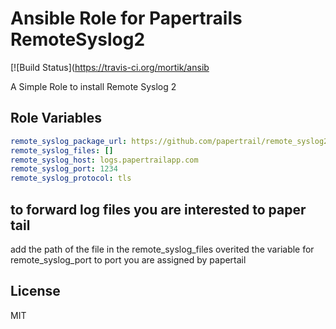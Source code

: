 # Ansible Role for Papertrails RemoteSyslog2

[![Build Status](https://travis-ci.org/mortik/ansib

A Simple Role to install Remote Syslog 2

## Role Variables

```yaml
remote_syslog_package_url: https://github.com/papertrail/remote_syslog2/releases/download/v0.13/remote_syslog_linux_amd64.tar.gz
remote_syslog_files: []
remote_syslog_host: logs.papertrailapp.com
remote_syslog_port: 1234
remote_syslog_protocol: tls
```




## to forward log files you are interested to paper tail
add the path of the file in the remote_syslog_files
overited the variable for remote_syslog_port to port you are assigned by papertail

## License

MIT